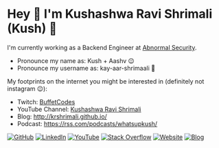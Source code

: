 # Hey 🙏 I'm Kushashwa Ravi Shrimali (Kush) 👋

I'm currently working as a Backend Engineer at [Abnormal Security](https://abnormalsecurity.com/).

- Pronounce my name as: Kush + Aashv 😉
- Pronounce my username as: kay-aar-shrimaali 🤍

My footprints on the internet you might be interested in (definitely not instagram :wink:):

* Twitch: [BuffetCodes](https://twitch.tv/buffetcodes)
* YouTube Channel: [Kushashwa Ravi Shrimali](http://youtube.com/c/kushashwaraviShrimali/)
* Blog: http://krshrimali.github.io/
* Podcast: https://rss.com/podcasts/whatsupkush/

[![GitHub](https://img.shields.io/badge/GitHub-krshrimali-red)](https://github.com/krshrimali)
[![LinkedIn](https://img.shields.io/badge/LinkedIn-kushashwa-blue)](https://www.linkedin.com/in/kushashwa-ravi-shrimali-b6780152/)
[![YouTube](https://img.shields.io/badge/YouTube-kush-red)](https://youtube.com/c/kushashwaraviShrimali)
[![Stack Overflow](https://img.shields.io/badge/Stack&nbsp;Overflow-kushashwa-orange)](https://stackoverflow.com/users/2218021/kushashwa-ravi-shrimali)
[![Website](https://img.shields.io/badge/Website-krshrimali.github.io-green)](https://krshrimali.github.io/)
[![Blog](https://img.shields.io/badge/Blog-krshrimali.github.io/blog-yellowgreen)](https://krshrimali.github.io/)
